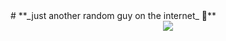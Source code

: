 <div align="centre">
# **_just another random guy on the internet_ 🥀**
</div>
  <div align="center">
<img src="https://github-readme-stats.vercel.app/api/top-langs?username=maazinalthaf&theme=tokyonight">
</div>

